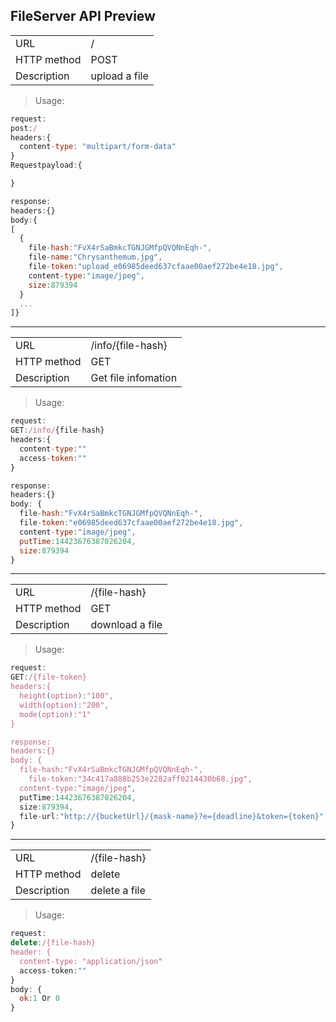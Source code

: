 ## FileServer API Preview

<table>
    <tbody>
    <tr>
        <td>URL</td>
        <td>/</td>
    </tr>
    <tr>
        <td>HTTP method</td>
        <td>POST</td>
    </tr>
    <tr>
        <td>Description</td>
        <td>upload a file</td>
    </tr>
    </tbody>
</table>


> Usage:

```javascript
request:
post:/
headers:{
  content-type: "multipart/form-data"
}
Requestpayload:{

}

response:
headers:{}
body:{
[
  {
    file-hash:"FvX4rSaBmkcTGNJGMfpQVQNnEqh-",
    file-name:"Chrysanthemum.jpg",
    file-token:"upload_e06985deed637cfaae00aef272be4e18.jpg",
    content-type:"image/jpeg",
    size:879394
  }
  ...
]}
```
---

<table>
    <tbody>
    <tr>
        <td>URL</td>
        <td>/info/{file-hash}</td>
    </tr>
    <tr>
        <td>HTTP method</td>
        <td>GET</td>
    </tr>
    <tr>
        <td>Description</td>
        <td>Get file infomation</td>
    </tr>
    </tbody>
</table>


> Usage:

```javascript
request:
GET:/info/{file-hash}
headers:{
  content-type:""
  access-token:""
}

response:
headers:{}
body: {
  file-hash:"FvX4rSaBmkcTGNJGMfpQVQNnEqh-",
  file-token:"e06985deed637cfaae00aef272be4e18.jpg",
  content-type:"image/jpeg",
  putTime:14423676387026204,
  size:879394
}

```
---

<table>
    <tbody>
    <tr>
        <td>URL</td>
        <td>/{file-hash}</td>
    </tr>
    <tr>
        <td>HTTP method</td>
        <td>GET</td>
    </tr>
    <tr>
        <td>Description</td>
        <td>download a file</td>
    </tr>
    </tbody>
</table>


> Usage:

```javascript
request:
GET:/{file-token}
headers:{
  height(option):"100",
  width(option):"200",
  mode(option):"1"
}

response:
headers:{}
body: {
  file-hash:"FvX4rSaBmkcTGNJGMfpQVQNnEqh-",
	file-token:"34c417a888b253e2282aff0214430b68.jpg",
  content-type:"image/jpeg",
  putTime:14423676387026204,
  size:879394,
  file-url:"http://{bucketUrl}/{mask-name}?e={deadline}&token={token}"
}

```

---

<table>
    <tbody>
    <tr>
        <td>URL</td>
      <td>/{file-hash}</td>
    </tr>
    <tr>
        <td>HTTP method</td>
        <td>delete</td>
    </tr>
    <tr>
        <td>Description</td>
        <td>delete a file</td>
    </tr>
    </tbody>
</table>


> Usage:

```javascript
request:
delete:/{file-hash}
header: {
  content-type: "application/json"
  access-token:""
}
body: {
  ok:1 Or 0  
}
```
